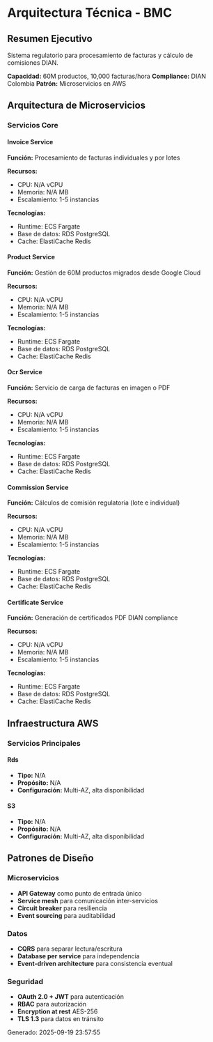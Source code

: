 # Arquitectura Técnica - BMC

## Resumen Ejecutivo
Sistema regulatorio para procesamiento de facturas y cálculo de comisiones DIAN.

**Capacidad:** 60M productos, 10,000 facturas/hora
**Compliance:** DIAN Colombia
**Patrón:** Microservicios en AWS

## Arquitectura de Microservicios

### Servicios Core

#### Invoice Service

**Función:** Procesamiento de facturas individuales y por lotes

**Recursos:**
- CPU: N/A vCPU
- Memoria: N/A MB
- Escalamiento: 1-5 instancias

**Tecnologías:**
- Runtime: ECS Fargate
- Base de datos: RDS PostgreSQL
- Cache: ElastiCache Redis

#### Product Service

**Función:** Gestión de 60M productos migrados desde Google Cloud

**Recursos:**
- CPU: N/A vCPU
- Memoria: N/A MB
- Escalamiento: 1-5 instancias

**Tecnologías:**
- Runtime: ECS Fargate
- Base de datos: RDS PostgreSQL
- Cache: ElastiCache Redis

#### Ocr Service

**Función:** Servicio de carga de facturas en imagen o PDF

**Recursos:**
- CPU: N/A vCPU
- Memoria: N/A MB
- Escalamiento: 1-5 instancias

**Tecnologías:**
- Runtime: ECS Fargate
- Base de datos: RDS PostgreSQL
- Cache: ElastiCache Redis

#### Commission Service

**Función:** Cálculos de comisión regulatoria (lote e individual)

**Recursos:**
- CPU: N/A vCPU
- Memoria: N/A MB
- Escalamiento: 1-5 instancias

**Tecnologías:**
- Runtime: ECS Fargate
- Base de datos: RDS PostgreSQL
- Cache: ElastiCache Redis

#### Certificate Service

**Función:** Generación de certificados PDF DIAN compliance

**Recursos:**
- CPU: N/A vCPU
- Memoria: N/A MB
- Escalamiento: 1-5 instancias

**Tecnologías:**
- Runtime: ECS Fargate
- Base de datos: RDS PostgreSQL
- Cache: ElastiCache Redis

## Infraestructura AWS

### Servicios Principales

#### Rds
- **Tipo:** N/A
- **Propósito:** N/A
- **Configuración:** Multi-AZ, alta disponibilidad

#### S3
- **Tipo:** N/A
- **Propósito:** N/A
- **Configuración:** Multi-AZ, alta disponibilidad

## Patrones de Diseño

### Microservicios
- **API Gateway** como punto de entrada único
- **Service mesh** para comunicación inter-servicios
- **Circuit breaker** para resiliencia
- **Event sourcing** para auditabilidad

### Datos
- **CQRS** para separar lectura/escritura
- **Database per service** para independencia
- **Event-driven architecture** para consistencia eventual

### Seguridad
- **OAuth 2.0 + JWT** para autenticación
- **RBAC** para autorización
- **Encryption at rest** AES-256
- **TLS 1.3** para datos en tránsito

Generado: 2025-09-19 23:57:55
